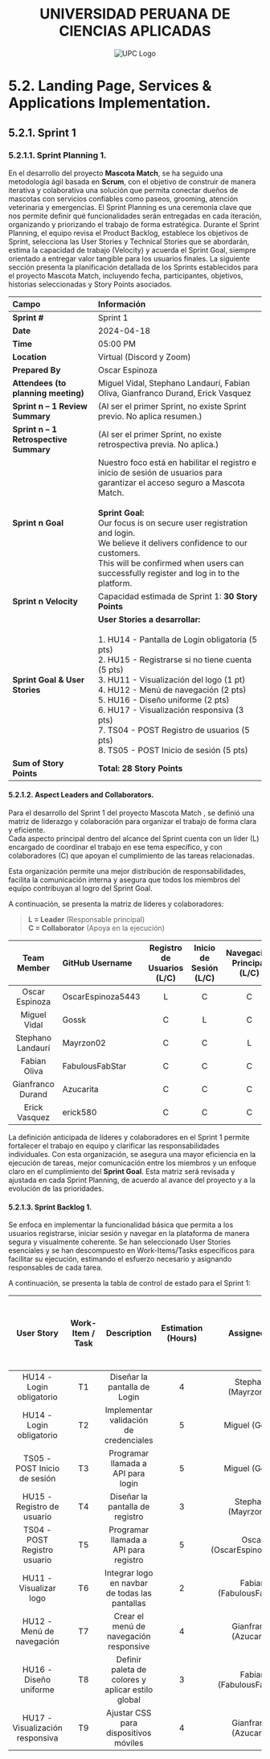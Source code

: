 <div align="center">
  
# UNIVERSIDAD PERUANA DE CIENCIAS APLICADAS
   ![UPC Logo](https://upload.wikimedia.org/wikipedia/commons/f/fc/UPC_logo_transparente.png)
  
</div>


# 5.2. Landing Page, Services & Applications Implementation.

## 5.2.1. Sprint 1

### 5.2.1.1. Sprint Planning 1.

En el desarrollo del proyecto **Mascota Match**, se ha seguido una metodología ágil basada en **Scrum**, con el objetivo de construir de manera iterativa y colaborativa una solución que permita conectar dueños de mascotas con servicios confiables como paseos, grooming, atención veterinaria y emergencias. El Sprint Planning es una ceremonia clave que nos permite definir qué funcionalidades serán entregadas en cada iteración, organizando y priorizando el trabajo de forma estratégica. Durante el Sprint Planning, el equipo revisa el Product Backlog, establece los objetivos de Sprint, selecciona las User Stories y Technical Stories que se abordarán, estima la capacidad de trabajo (Velocity) y acuerda el Sprint Goal, siempre orientado a entregar valor tangible para los usuarios finales. La siguiente sección presenta la planificación detallada de los Sprints establecidos para el proyecto Mascota Match, incluyendo fecha, participantes, objetivos, historias seleccionadas y Story Points asociados.

| Campo | Información |
|:------|:------------|
| **Sprint #** | Sprint 1 |
| **Date** | 2024-04-18 |
| **Time** | 05:00 PM |
| **Location** | Virtual (Discord y Zoom) |
| **Prepared By** | Oscar Espinoza |
| **Attendees (to planning meeting)** | Miguel Vidal, Stephano Landaurí, Fabian Oliva, Gianfranco Durand, Erick Vasquez |
| **Sprint n – 1 Review Summary** | (Al ser el primer Sprint, no existe Sprint previo. No aplica resumen.) |
| **Sprint n – 1 Retrospective Summary** | (Al ser el primer Sprint, no existe retrospectiva previa. No aplica.) |
| **Sprint n Goal** | Nuestro foco está en habilitar el registro e inicio de sesión de usuarios para garantizar el acceso seguro a Mascota Match.<br><br>**Sprint Goal:**<br>Our focus is on secure user registration and login.<br>We believe it delivers confidence to our customers.<br>This will be confirmed when users can successfully register and log in to the platform. |
| **Sprint n Velocity** | Capacidad estimada de Sprint 1: **30 Story Points** |
| **Sprint Goal & User Stories** | **User Stories a desarrollar:**<br><br>1. HU14 - Pantalla de Login obligatoria (5 pts)<br>2. HU15 - Registrarse si no tiene cuenta (5 pts)<br>3. HU11 - Visualización del logo (1 pt)<br>4. HU12 - Menú de navegación (2 pts)<br>5. HU16 - Diseño uniforme (2 pts)<br>6. HU17 - Visualización responsiva (3 pts)<br>7. TS04 - POST Registro de usuarios (5 pts)<br>8. TS05 - POST Inicio de sesión (5 pts) |
| **Sum of Story Points** | **Total: 28 Story Points** |

#### 5.2.1.2. Aspect Leaders and Collaborators.

Para el desarrollo del Sprint 1 del proyecto Mascota Match , se definió una matriz de liderazgo y colaboración para organizar el trabajo de forma clara y eficiente.  
Cada aspecto principal dentro del alcance del Sprint cuenta con un líder (L) encargado de coordinar el trabajo en ese tema específico, y con colaboradores (C) que apoyan el cumplimiento de las tareas relacionadas.

Esta organización permite una mejor distribución de responsabilidades, facilita la comunicación interna y asegura que todos los miembros del equipo contribuyan al logro del Sprint Goal.

A continuación, se presenta la matriz de líderes y colaboradores:

> **L = Leader** (Responsable principal)  
> **C = Collaborator** (Apoya en la ejecución)

| Team Member | GitHub Username | Registro de Usuarios (L/C) | Inicio de Sesión (L/C) | Navegación Principal (L/C) | Diseño Uniforme (L/C) | Responsividad Móvil (L/C) |
|:-----------:|:----------------|:--------------------------:|:----------------------:|:--------------------------:|:--------------------:|:-------------------------:|
| Oscar Espinoza | OscarEspinoza5443 | L | C | C | C | C |
| Miguel Vidal | Gossk | C | L | C | C | C |
| Stephano Landaurí | Mayrzon02 | C | C | L | C | C |
| Fabian Oliva | FabulousFabStar | C | C | C | L | C |
| Gianfranco Durand | Azucarita | C | C | C | C | L |
| Erick Vasquez | erick580 | C | C | C | C | C |

La definición anticipada de líderes y colaboradores en el Sprint 1 permite fortalecer el trabajo en equipo y clarificar las responsabilidades individuales. Con esta organización, se asegura una mayor eficiencia en la ejecución de tareas, mejor comunicación entre los miembros y un enfoque claro en el cumplimiento del **Sprint Goal**. Esta matriz será revisada y ajustada en cada Sprint Planning, de acuerdo al avance del proyecto y a la evolución de las prioridades.

#### 5.2.1.3. Sprint Backlog 1.

Se enfoca en implementar la funcionalidad básica que permita a los usuarios registrarse, iniciar sesión y navegar en la plataforma de manera segura y visualmente coherente. Se han seleccionado User Stories esenciales y se han descompuesto en Work-Items/Tasks específicos para facilitar su ejecución, estimando el esfuerzo necesario y asignando responsables de cada tarea.

A continuación, se presenta la tabla de control de estado para el Sprint 1:

| User Story | Work-Item / Task | Description | Estimation (Hours) | Assigned To | Status (To-Do / In-Process / To-Review / Done) |
|:----------:|:----------------:|:-----------:|:------------------:|:-----------:|:---------------------------------------------:|
| HU14 - Login obligatorio | T1 | Diseñar la pantalla de Login | 4 | Stephano (Mayrzon02) | To-Do |
| HU14 - Login obligatorio | T2 | Implementar validación de credenciales | 5 | Miguel (Gossk) | To-Do |
| TS05 - POST Inicio de sesión | T3 | Programar llamada a API para login | 5 | Miguel (Gossk) | To-Do |
| HU15 - Registro de usuario | T4 | Diseñar la pantalla de registro | 3 | Stephano (Mayrzon02) | To-Do |
| TS04 - POST Registro usuario | T5 | Programar llamada a API para registro | 5 | Oscar (OscarEspinoza5443) | To-Do |
| HU11 - Visualizar logo | T6 | Integrar logo en navbar de todas las pantallas | 2 | Fabian (FabulousFabStar) | To-Do |
| HU12 - Menú de navegación | T7 | Crear el menú de navegación responsive | 4 | Gianfranco (Azucarita) | To-Do |
| HU16 - Diseño uniforme | T8 | Definir paleta de colores y aplicar estilo global | 3 | Fabian (FabulousFabStar) | To-Do |
| HU17 - Visualización responsiva | T9 | Ajustar CSS para dispositivos móviles | 4 | Gianfranco (Azucarita) | To-Do |


